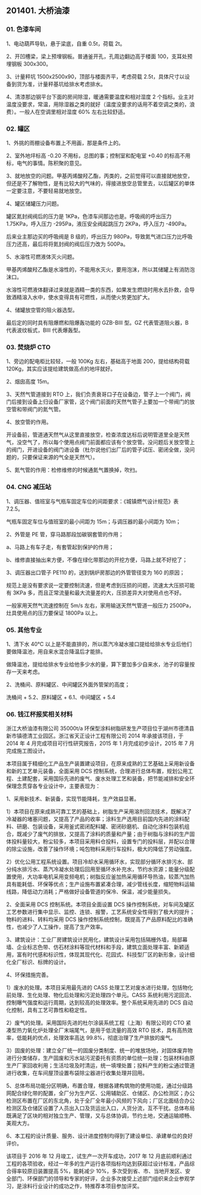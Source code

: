 ## 201401. 大桥油漆

### 01. 色漆车间

1、电动葫芦导轨，悬于梁底，自重 0.5t，荷载 2t。

2、开凹槽梁，梁上预埋钢板。普通釜开孔，孔周边翻边高于楼面 100，支耳处预埋钢板 300x300。

3、计量秤坑 1500x2500x90，顶部与楼面齐平，考虑荷载 2.5t，具体尺寸以设备到货为准，计量秤基坑给排水考虑排水。

4、清漆那边钢平台下面的房间除湿，暖通需要温度和相对湿度 2 个指标。业主对温度没要求，常温，用除湿器之类的就好（温度没要求的话用不着空调之类的，浪费）。一般人在空调里相对湿度 60% 左右比较舒适。

### 02. 罐区

1、外挑的雨棚设备布置上不用画，那是条件上的。

2、室外地坪标高 -0.20 不用标，总图的事；控制室和配电室 +0.40 的标高不用标，电气的事情。陈积聚的意见。

3、就地放空的问题。甲基丙烯酸羟乙酯，丙类的，之前觉得可以直接就地放空，但还是不了解物性，是有比较大的气味的，得接进放空总管里去，以后罐区的单体一定要注意，不要轻易就地放空。

4、罐区储罐压力问题。

罐区氮封阀阀后的压力是 1KPa，色漆车间那边也是。呼吸阀的呼出压力 1.75KPa，呼入压力 -295Pa，液压安全阀起跳压力 2KPa，呼入压力 -490Pa。

后来业主那边买的呼吸阀是 B 级的，呼出压力 980Pa，导致氮气进口压力比呼吸压力还高，最后将将氮封阀的阀后压力改为 500Pa。

5、水溶性可燃液体灭火问题。

甲基丙烯酸羟乙酯是水溶性的，不能用水灭火，要用泡沫，所以其储罐上有消防泡沫口。

水溶性可燃液体翻译过来就是酒精一类的东西，如果发生燃烧时用水去扑救，会导致酒精溶入水中，使水变得具有可燃性，从而使火势更加扩大。

4、储罐放空管的阻火器选型。

最后定的同时具有阻爆燃和阻爆轰功能的 GZB-BIII 型。GZ 代表管道阻火器，B 代表波纹板式，BIII 代表爆轰型。

### 03. 焚烧炉 CTO

1、旁边的配电柜比较轻，一般 100Kg 左右，基础高于地面 200，提给结构荷载 120Kg，其实应该提给建筑做高点的地坪就好。

2、烟囱高度 15m。

3、天然气管道接到 RTO 上，我们负责衰哥口子在设备边，管子上一个阀门，阀门后接到设备上归设备厂家管，这个阀门前面的天然气管子上要加一个带阀门的放空管和带阀门的氮气管。

4、放空管的作用。

开设备前，管道通天然气从这里直接放空，检查浓度达标后说明管道里全是天然气，没空气了，所以每个使用点阀门前面都应该有个放空管。没问题后关放空管上的阀门，开进设备的阀门进设备（杜尔说他们出厂后的管子试压、密闭全做，没问题的，只要保证来源的气全是天然气）。

5、氮气管的作用：检修维修的时候通氮气置换掉，吹扫。

### 04. CNG 减压站

1、调压器、值班室与气瓶车固定车位的间距要求：《城镇燃气设计规范》表 7.2.5。

气瓶车固定车位与值班室的最小间距为 15m；与调压器的最小间距为 10m；

2、外管是 PE 管，穿马路那段加碳钢套管的作用；

a、马路上有车子走，有套管起到保护的作用；

b、维修直接抽出来方便，不像在绿化带那边的开挖方便，马路上就不好挖了；

3、调压器出口管子 PE110 的，送到锅炉房那边的外管管径变为 160 的原因；

规范上是没有要求说一定要控制流速，但是考虑到压损的问题，流速太大压损可能有 3KPa 多，而且正常流量和最大流量差的大，压损差异大对使用点也不好。

一般家用天然气流速控制在 5m/s 左右，家用输送天然气管道一般压力 2500Pa，灶具使用点的压力要保证 1800Pa 以上。

### 05. 其他专业

1、清下水 40℃ 以上是不能直排的，所以蒸汽冷凝水接口提给给排水专业后他们要做降温池，用自来水混合降温后才能排。

做降温池，提给给排水专业给他多少水的量，算下要加多少自来水，池子的容量按存一天来考虑。

2、洗桶间、原料罐区、中间罐区外面外管架的高度；

洗桶间 + 5.2、原料罐区 + 6.1、中间罐区 + 5.4

### 06. 钱江杯报奖相关材料

浙江大桥油漆有限公司 35000t/a 环保型涂料树脂研发生产项目位于湖州市德清县新市镇德清工业园区。浙江省天正设计工程有限公司 2014 年承接该项目，于 2014 年 4 月完成项目可行性研究报告，2015 年 1 月完成初步设计，2015 年 7 月完成施工图设计。

本项目属于精细化工产品生产装置建设项目，在原来成熟的工艺基础上采用新设备和新的工艺单元装备，全面采用 DCS 控制系统，合理进行总体布置，规划公用工程、土建配套，采用国际先进的废气、废水处理工艺和装备，把节能减排和安全环保理念贯穿各专业设计中，主要表现为：

1、采用新技术、新装备，实现节能降耗，生产效益显著。

1）本项目在原来成熟可靠工艺的基础上，树脂生产采用溶剂回流技术，既解决了冷凝器的堵塞问题，又提高了产品的收率；涂料生产选用目前国内先进的涂料配料、研磨、包装设备，采用釜式密闭配料罐、密闭砂磨机、自动化涂料包装机组合，既减少了废气的排放，又提高了涂料的质量和产量；由于树脂与涂料的生产固体投料量较大，粉尘较多，本项目采用料仓投料，设置专门的投料层，并配以合理的除尘设施，改善了操作环境；吨包物料采用行车投料，极大的降低了劳动强度。

2）优化公用工程系统设置。项目冷却水采用循环水，实现部分循环水排污水、部分纯水排污水、蒸汽冷凝水处理后回用至循环水补充水，节约水资源；能量分级配置使用，大功率电机采用变频电机；树脂反应釜加热采用循环导热油，较蒸汽加热具有能耗低、环保等优点；生产设施布置紧凑合理，减少管线长度，缩短物料运输线路，降低动力消耗；严格做好设备管道的保冷、保温，减少能量损失。

2、全面采用 DCS 控制系统。本项目全面设置 DCS 操作控制系统，对车间及罐区工艺参数进行集中显示、监控、连锁、报警，工艺系统安全性得到了极大的提升；物料的进料、转料均采用 DCS 操作控制系统控制，既提高了产品原料配比的准确性，也减少了人工操作，提高了生产效率。

3、建筑设计：工业厂房建筑设计民用化，建筑设计采用包括隔栅外墙，局部幕墙、企业标志色带、仿石材涂料等现代材料和手段，建筑立面处理丰富、新颖适用，富有时代感和标识性，体现其现代化、花园式、科技型厂区的新形象，设计细化全厂标识、标牌的设计。

4、环保措施完善。

1）废水的处理。本项目采用最先进的 CASS 处理工艺对废水进行处理，包括物化前处理、生化处理、物化后处理和污泥处理四个单元。CASS 系统利用污泥回流、控制曝气强度和运行周期，达到较高的处理效率。整个系统采用先进的 DCS 自动化控制，具有工艺可靠性和稳定性。

2）废气的处理。采用国际先进的杜尔涂装系统工程（上海）有限公司的 CTO 紧凑型热力氧化炉处理全厂末端尾气，是用于低流量的高效 RTO 技术，具有高热效率，低能耗的优点，处理效率高达 99.8%，彻底治理了生产排放的废气。

3）固废的处理：建立全厂统一的固废分类制度、统一的堆放场地，对固体废弃物进行分类储存，生产固废和污水站污泥委托有资质的单位统一处理；包装材料由原生产厂家回收利用；生活垃圾及时清运，统一填埋处置；投料产生的粉尘通过管道进行收集，在车间屋顶设置布袋除尘器进行收集处理并回用。

5、总体布局功能分区明确，布置合理，根据各建构筑物的使用功能，通过分级路网配合绿化带的配置，全厂分为生产区、公用辅助区、仓储区、办公检测区；办公检测区布置在厂区的东北角，处于全厂全年最小风频的下风向；厂区北面结合办公检测区及仓储区设置了人员出入口及货运出入口，人货分流，互不干扰。总体布局既满足了区块的相对独立生产、管理，又与总体协调，节约土地，交通运输顺畅、美观大方。

6、本工程的设计质量、服务、设计进度控制均得到了建设单位、承建单位的良好评价。

该项目于 2016 年 12 月竣工，试生产一次开车成功，2017 年 12 月底前顺利通过工程的各项验收，经过一年多的生产运行各项指标均达到获超过设计标准，产品综合得率较原旧装置提高 5%，能耗减少 10%，多次受到省、市、当地开发区、安全部门、环保部门的领导和专家的好评，企业多次接受上述部门组织来企业参观学习，是涂料行业设计的成功之作，特推荐本项目参加评奖。